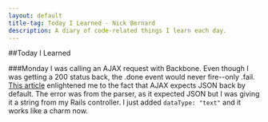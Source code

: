 ```yaml
---
layout: default
title-tag: Today I Learned - Nick Bernard
description: A diary of code-related things I learn each day.
---
```

##Today I Learned

###Monday
I was calling an AJAX request with Backbone. Even though I was getting a 200 status back, the .done event would never fire--only .fail. [This article](http://forum.jquery.com/topic/jquery-calls-error-callback-on-successful-ajax-request-status-200) enlightened me to the fact that AJAX expects JSON back by default. The error was from the parser, as it expected JSON but I was giving it a string from my Rails controller. I just added `dataType: "text"` and it works like a charm now.
